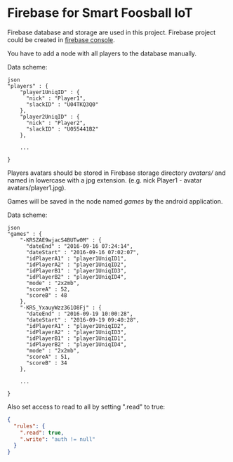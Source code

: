 # Firebase for Smart Foosball IoT

Firebase database and storage are used in this project. Firebase project could be created in [firebase console](https://console.firebase.google.com).

You have to add a node with all players to the database manually.

Data scheme:
<pre><code>json
"players" : {
    "player1UniqID" : {
      "nick" : "Player1",
      "slackID" : "U04TKQ3Q0"
    },
    "player2UniqID" : {
      "nick" : "Player2",
      "slackID" : "U055441B2"
    },

    ...

}</code></pre>

Players avatars should be stored in Firebase storage directory *avatars/* and named in lowercase with a jpg extension. (e.g. nick Player1 - avatar avatars/player1.jpg).

Games will be saved in the node named *games* by the android application.

Data scheme:
<pre><code>json
"games" : {
    "-KRSZAE9wjacS4BUTw0M" : {
      "dateEnd" : "2016-09-16 07:24:14",
      "dateStart" : "2016-09-16 07:02:07",
      "idPlayerA1" : "player1UniqID1",
      "idPlayerA2" : "player1UniqID2",
      "idPlayerB1" : "player1UniqID3",
      "idPlayerB2" : "player1UniqID4",
      "mode" : "2x2mb",
      "scoreA" : 52,
      "scoreB" : 48
    },
    "-KRS_YxauyWzz361O8Fj" : {
      "dateEnd" : "2016-09-19 10:00:28",
      "dateStart" : "2016-09-19 09:40:28",
      "idPlayerA1" : "player1UniqID2",
      "idPlayerA2" : "player1UniqID3",
      "idPlayerB1" : "player1UniqID1",
      "idPlayerB2" : "player1UniqID4",
      "mode" : "2x2mb",
      "scoreA" : 51,
      "scoreB" : 34
    },

    ...

}</code></pre>

Also set access to read to all by setting ".read" to true:

```json
{
  "rules": {
    ".read": true,
    ".write": "auth != null"
  }
}
```

